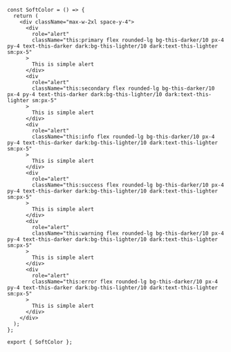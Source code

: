 ﻿```tsx
const SoftColor = () => {
  return (
    <div className="max-w-2xl space-y-4">
      <div
        role="alert"
        className="this:primary flex rounded-lg bg-this-darker/10 px-4 py-4 text-this-darker dark:bg-this-lighter/10 dark:text-this-lighter sm:px-5"
      >
        This is simple alert
      </div>
      <div
        role="alert"
        className="this:secondary flex rounded-lg bg-this-darker/10 px-4 py-4 text-this-darker dark:bg-this-lighter/10 dark:text-this-lighter sm:px-5"
      >
        This is simple alert
      </div>
      <div
        role="alert"
        className="this:info flex rounded-lg bg-this-darker/10 px-4 py-4 text-this-darker dark:bg-this-lighter/10 dark:text-this-lighter sm:px-5"
      >
        This is simple alert
      </div>
      <div
        role="alert"
        className="this:success flex rounded-lg bg-this-darker/10 px-4 py-4 text-this-darker dark:bg-this-lighter/10 dark:text-this-lighter sm:px-5"
      >
        This is simple alert
      </div>
      <div
        role="alert"
        className="this:warning flex rounded-lg bg-this-darker/10 px-4 py-4 text-this-darker dark:bg-this-lighter/10 dark:text-this-lighter sm:px-5"
      >
        This is simple alert
      </div>
      <div
        role="alert"
        className="this:error flex rounded-lg bg-this-darker/10 px-4 py-4 text-this-darker dark:bg-this-lighter/10 dark:text-this-lighter sm:px-5"
      >
        This is simple alert
      </div>
    </div>
  );
};

export { SoftColor };

```
